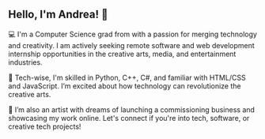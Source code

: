 ## Hello, I'm Andrea! 👋

💻 I'm a Computer Science grad from with a passion for merging technology and creativity. I am actively seeking remote software and web development internship opportunities in the creative arts, media, and entertainment industries.

🔧 Tech-wise, I'm skilled in Python, C++, C#, and familiar with HTML/CSS and JavaScript. I’m excited about how technology can revolutionize the creative arts.

🎨 I’m also an artist with dreams of launching a commissioning business and showcasing my work online. Let's connect if you're into tech, software, or creative tech projects!

<!--
**AndreaBaciu17/AndreaBaciu17** is a ✨ _special_ ✨ repository because its `README.md` (this file) appears on your GitHub profile.

Here are some ideas to get you started:

- 🔭 I’m currently working on ...
- 🌱 I’m currently learning ...
- 👯 I’m looking to collaborate on ...
- 🤔 I’m looking for help with ...
- 💬 Ask me about ...
- 📫 How to reach me: ...
- 😄 Pronouns: ...
- ⚡ Fun fact: ...
-->
